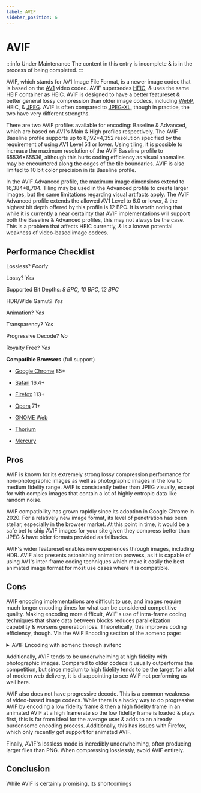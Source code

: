 ```yaml
---
label: AVIF
sidebar_position: 6
---
```


# AVIF

:::info Under Maintenance
The content in this entry is incomplete & is in the process of being completed.
:::

AVIF, which stands for AV1 Image File Format, is a newer image codec that is based on the [AV1](../video/av1.md) video codec. AVIF supersedes [HEIC](heic.md), & uses the same HEIF container as HEIC. AVIF is designed to have a better featureset & better general lossy compression than older image codecs, including [WebP](webp.md), HEIC, & [JPEG](jpeg.md). AVIF is often compared to [JPEG-XL](jxl.md), though in practice, the two have very different strengths.

There are two AVIF profiles available for encoding: Baseline & Advanced, which are based on AV1's Main & High profiles respectively. The AVIF Baseline profile supports up to 8,192\*4,352 resolution specified by the requirement of using AV1 Level 5.1 or lower. Using tiling, it is possible to increase the maximum resolution of the AVIF Baseline profile to 65536\*65536, although this hurts coding efficiency as visual anomalies may be encountered along the edges of the tile boundaries. AVIF is also limited to 10 bit color precision in its Baseline profile.

In the AVIF Advanced profile, the maximum image dimensions extend to 16,384*8,704. Tiling may be used in the Advanced profile to create larger images, but the same limitations regarding visual artifacts apply. The AVIF Advanced profile extends the allowed AV1 Level to 6.0 or lower, & the highest bit depth offered by this profile is 12 BPC. It is worth noting that while it is currently a near certainty that AVIF implementations will support both the Baseline & Advanced profiles, this may not always be the case. This is a problem that affects HEIC currently, & is a known potential weakness of video-based image codecs.

## Performance Checklist

Lossless? *Poorly*

Lossy? *Yes*

Supported Bit Depths:
*8 BPC, 10 BPC, 12 BPC*

HDR/Wide Gamut? *Yes*

Animation? *Yes*

Transparency? *Yes*

Progressive Decode? *No*

Royalty Free? *Yes*

**Compatible Browsers** (full support)

- [Google Chrome](https://www.google.com/chrome/) 85+

- [Safari](https://www.apple.com/safari/) 16.4+

- [Firefox](https://www.mozilla.org/en-US/firefox/new/) 113+

- [Opera](https://www.opera.com/) 71+

- [GNOME Web](https://apps.gnome.org/app/org.gnome.Epiphany/)

- [Thorium](https://thorium.rocks/)

- [Mercury](https://thorium.rocks/mercury)

## Pros

AVIF is known for its extremely strong lossy compression performance for non-photographic images as well as photographic images in the low to medium fidelity range. AVIF is consistently better than JPEG visually, except for with complex images that contain a lot of highly entropic data like random noise.

AVIF compatibility has grown rapidly since its adoption in Google Chrome in 2020. For a relatively new image format, its level of penetration has been stellar, especially in the browser market. At this point in time, it would be a safe bet to ship AVIF images for your site given they compress better than JPEG & have older formats provided as fallbacks.

AVIF's wider featureset enables new experiences through images, including HDR. AVIF also presents astonishing animation prowess, as it is capable of using AV1's inter-frame coding techniques which make it easily the best animated image format for most use cases where it is compatible.

## Cons

AVIF encoding implementations are difficult to use, and images require much longer encoding times for what can be considered competitive quality. Making encoding more difficult, AVIF's use of intra-frame coding techniques that share data between blocks reduces parallelization capability & worsens generation loss. Theoretically, this improves coding efficiency, though. Via the AVIF Encoding section of the aomenc page:

<details>
  <summary>AVIF Encoding with aomenc through avifenc</summary>
  <div>
    <p>Using aomenc through avifenc is widely considered to be the best way to encode AVIF images, as SVT-AV1 only supports 4:2:0 chroma subsampling, rav1e isn't fast enough for still images, & the libaom team have put more effort into intra coding than the teams responsible for producing the other prominent open source AV1 encoders.</p>
    <p>A sample command for encoding AVIF looks like this:</p>
    <pre><code>avifenc -c aom -s 4 -j 8 -d 10 -y 444 --min 1 --max 63 -a end-usage=q -a cq-level=16 -a tune=ssim [input] output.avif</code></pre>
    <p>Where:</p>
    <ul>
      <li>`-c aom` is the encoder</li>
      <li>`-s 4` is the speed. Speeds 4 & below offer the best compression quality at the expense of longer encode times.</li>
      <li>`-j 8` is the number of threads the encoder is allowed to use. Increasing this past 12 will sometimes hurt encode times, as AVIF encoding via aomenc doesn't paralellize perfectly. Test using a speed benchmark to verify which value works best for you.</li>
      <li>`-d 10` is the bit depth. Specifying a value below 10 isn't recommended, as it will hurt coding efficiency even with an 8 bit source image.</li>
      <li>`-y 444` is the chroma subsampling mode. 4:4:4 chroma subsampling tends to provide better compression than 4:2:0 with AVIF, though on some images 4:2:0 chroma subsampling might be the better choice.</li>
      <li>`cq-level=16` is how you specify quality. Lower values correspond to higher quality & filesize, while higher values mean a smaller, lower-quality output is desired. This is preceded by `-a` because it is an aomenc option, not an avifenc one.</li>
      <li>`tune=ssim` is how the encoder handles RDO (rate-distortion optimization). This may be redundant with the default aomenc parameters, but specifying doesn't hurt to avoid an unintended change if a default is modified sometime in the future.</li>
    </ul>
  </div>
</details>

Additionally, AVIF tends to be underwhelming at high fidelity with photographic images. Compared to older codecs it usually outperforms the competition, but since medium to high fidelity tends to be the target for a lot of modern web delivery, it is disappointing to see AVIF not performing as well here.

AVIF also does not have progressive decode. This is a common weakness of video-based image codecs. While there is a hacky way to do progressive AVIF by encoding a low fidelity frame & then a high fidelity frame in an animated AVIF at a high framerate so the low fidelity frame is loaded & plays first, this is far from ideal for the average user & adds to an already burdensome encoding process. Additionally, this has issues with Firefox, which only recently got support for animated AVIF.

Finally, AVIF's lossless mode is incredibly underwhelming, often producing larger files than PNG. When compressing losslessly, avoid AVIF entirely.

## Conclusion

While AVIF is certainly promising, its shortcomings